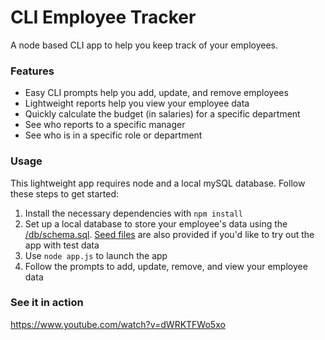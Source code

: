 # CLI Employee Tracker

A node based CLI app to help you keep track of your employees.

### Features

- Easy CLI prompts help you add, update, and remove employees
- Lightweight reports help you view your employee data
- Quickly calculate the budget (in salaries) for a specific department
- See who reports to a specific manager
- See who is in a specific role or department

### Usage

This lightweight app requires node and a local mySQL database. Follow these steps to get started:

1. Install the necessary dependencies with `npm install`
1. Set up a local database to store your employee's data using the [/db/schema.sql](/db/schema.sql). [Seed files](/db/seeds.sql) are also provided if you'd like to try out the app with test data
1. Use `node app.js` to launch the app
1. Follow the prompts to add, update, remove, and view your employee data

### See it in action

https://www.youtube.com/watch?v=dWRKTFWo5xo
